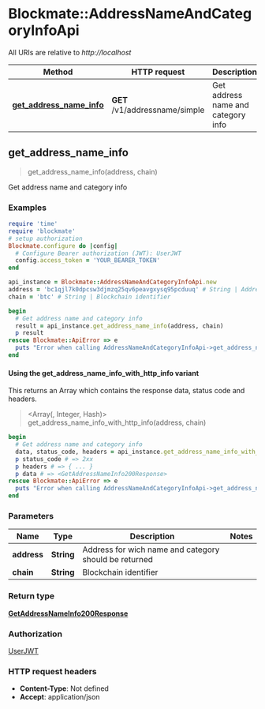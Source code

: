 # Blockmate::AddressNameAndCategoryInfoApi

All URIs are relative to *http://localhost*

| Method | HTTP request | Description |
| ------ | ------------ | ----------- |
| [**get_address_name_info**](AddressNameAndCategoryInfoApi.md#get_address_name_info) | **GET** /v1/addressname/simple | Get address name and category info |


## get_address_name_info

> <GetAddressNameInfo200Response> get_address_name_info(address, chain)

Get address name and category info

### Examples

```ruby
require 'time'
require 'blockmate'
# setup authorization
Blockmate.configure do |config|
  # Configure Bearer authorization (JWT): UserJWT
  config.access_token = 'YOUR_BEARER_TOKEN'
end

api_instance = Blockmate::AddressNameAndCategoryInfoApi.new
address = 'bc1qjl7k0dpcsw3djmzq25qv6peavgxysq95pcduuq' # String | Address for wich name and category should be returned
chain = 'btc' # String | Blockchain identifier

begin
  # Get address name and category info
  result = api_instance.get_address_name_info(address, chain)
  p result
rescue Blockmate::ApiError => e
  puts "Error when calling AddressNameAndCategoryInfoApi->get_address_name_info: #{e}"
end
```

#### Using the get_address_name_info_with_http_info variant

This returns an Array which contains the response data, status code and headers.

> <Array(<GetAddressNameInfo200Response>, Integer, Hash)> get_address_name_info_with_http_info(address, chain)

```ruby
begin
  # Get address name and category info
  data, status_code, headers = api_instance.get_address_name_info_with_http_info(address, chain)
  p status_code # => 2xx
  p headers # => { ... }
  p data # => <GetAddressNameInfo200Response>
rescue Blockmate::ApiError => e
  puts "Error when calling AddressNameAndCategoryInfoApi->get_address_name_info_with_http_info: #{e}"
end
```

### Parameters

| Name | Type | Description | Notes |
| ---- | ---- | ----------- | ----- |
| **address** | **String** | Address for wich name and category should be returned |  |
| **chain** | **String** | Blockchain identifier |  |

### Return type

[**GetAddressNameInfo200Response**](GetAddressNameInfo200Response.md)

### Authorization

[UserJWT](../README.md#UserJWT)

### HTTP request headers

- **Content-Type**: Not defined
- **Accept**: application/json

